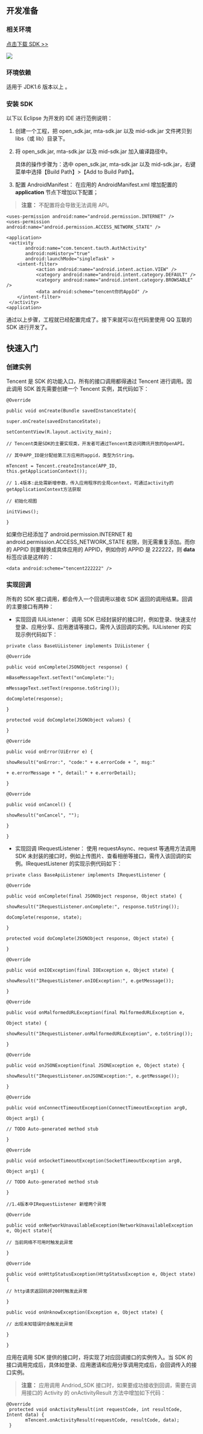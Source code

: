 ## 开发准备
### 相关环境
[点击下载 SDK >>](https://share.weiyun.com/6745141244bffaa37b7560882462e289 )

![](https://mc.qcloudimg.com/static/img/1c18ecaece1d026e23d2f7c92545d6b4/image.jpg)
### 环境依赖
适用于 JDK1.6 版本以上 。
###  安装 SDK
以下以 Eclipse 为开发的 IDE 进行范例说明：
1. 创建一个工程，把 open_sdk.jar, mta-sdk.jar 以及 mid-sdk.jar 文件拷贝到 libs（或 lib）目录下。
2. 将 open_sdk.jar, mta-sdk.jar 以及 mid-sdk.jar 加入编译路径中。

   具体的操作步骤为：选中 open_sdk.jar, mta-sdk.jar 以及 mid-sdk.jar，右键菜单中选择【Build Path】>【Add to Build  Path】。 
3. 配置 AndroidManifest：
在应用的 AndroidManifest.xml 增加配置的 **application** 节点下增加以下配置；
>**注意：**
>不配置将会导致无法调用 API。

```
<uses-permission android:name="android.permission.INTERNET" />
<uses-permission android:name="android.permission.ACCESS_NETWORK_STATE" />
 
<application>
 <activity
       android:name="com.tencent.tauth.AuthActivity"
       android:noHistory="true"
       android:launchMode="singleTask" >
    <intent-filter>
           <action android:name="android.intent.action.VIEW" />
           <category android:name="android.intent.category.DEFAULT" />
           <category android:name="android.intent.category.BROWSABLE" />
           <data android:scheme="tencent你的AppId" />
    </intent-filter>
 </activity>
<application>
```
通过以上步骤，工程就已经配置完成了。接下来就可以在代码里使用 QQ 互联的 SDK 进行开发了。
## 快速入门
### 创建实例
Tencent 是 SDK 的功能入口，所有的接口调用都得通过 Tencent 进行调用。因此调用 SDK 首先需要创建一个 Tencent 实例，其代码如下：

```
@Override
 
public void onCreate(Bundle savedInstanceState){
 
super.onCreate(savedInstanceState);
 
setContentView(R.layout.activity_main);
 
// Tencent类是SDK的主要实现类，开发者可通过Tencent类访问腾讯开放的OpenAPI。
 
// 其中APP_ID是分配给第三方应用的appid，类型为String。
 
mTencent = Tencent.createInstance(APP_ID, this.getApplicationContext());
 
// 1.4版本:此处需新增参数，传入应用程序的全局context，可通过activity的getApplicationContext方法获取
 
// 初始化视图
 
initViews();
 
}
```

如果你已经添加了 android.permission.INTERNET 和 android.permission.ACCESS_NETWORK_STATE 权限，则无需重复添加。而你的 APPID 则要替换成具体应用的 APPID，例如你的 APPID 是 222222，则 **data** 标签应该是这样的：

```
<data android:scheme="tencent222222" />
```
### 实现回调
所有的 SDK 接口调用，都会传入一个回调用以接收 SDK 返回的调用结果。回调的主要接口有两种：
- 实现回调 IUiListener：
调用 SDK 已经封装好的接口时，例如登录、快速支付登录、应用分享、应用邀请等接口，需传入该回调的实例。IUiListener 的实现示例代码如下：

```
private class BaseUiListener implements IUiListener {
 
@Override
 
public void onComplete(JSONObject response) {
 
mBaseMessageText.setText("onComplete:");
 
mMessageText.setText(response.toString());
 
doComplete(response);
 
}
 
protected void doComplete(JSONObject values) {
 
}
 
@Override
 
public void onError(UiError e) {
 
showResult("onError:", "code:" + e.errorCode + ", msg:"
 
+ e.errorMessage + ", detail:" + e.errorDetail);
 
}
 
@Override
 
public void onCancel() {
 
showResult("onCancel", "");
 
}
 
}
```
- 实现回调 IRequestListener：
使用 requestAsync、request 等通用方法调用 SDK 未封装的接口时，例如上传图片、查看相册等接口，需传入该回调的实例。IRequestListener 的实现示例代码如下：

```
private class BaseApiListener implements IRequestListener {
 
@Override
 
public void onComplete(final JSONObject response, Object state) {
 
showResult("IRequestListener.onComplete:", response.toString());
 
doComplete(response, state);
 
}
 
protected void doComplete(JSONObject response, Object state) {
 
}
 
@Override
 
public void onIOException(final IOException e, Object state) {
 
showResult("IRequestListener.onIOException:", e.getMessage());
 
}
 
@Override
 
public void onMalformedURLException(final MalformedURLException e,
 
Object state) {
 
showResult("IRequestListener.onMalformedURLException", e.toString());
 
}
 
@Override
 
public void onJSONException(final JSONException e, Object state) {
 
showResult("IRequestListener.onJSONException:", e.getMessage());
 
}
 
@Override
 
public void onConnectTimeoutException(ConnectTimeoutException arg0,
 
Object arg1) {
 
// TODO Auto-generated method stub
 
}
 
@Override
 
public void onSocketTimeoutException(SocketTimeoutException arg0,
 
Object arg1) {
 
// TODO Auto-generated method stub
 
}
 
//1.4版本中IRequestListener 新增两个异常
 
@Override
 
public void onNetworkUnavailableException(NetworkUnavailableException e, Object state){
 
// 当前网络不可用时触发此异常
 
}
 
@Override
 
public void onHttpStatusException(HttpStatusException e, Object state) {
 
// http请求返回码非200时触发此异常
 
}
 
public void onUnknowException(Exception e, Object state) {
 
// 出现未知错误时会触发此异常
 
}
 
}
```
应用在调用 SDK 提供的接口时，将实现了对应回调接口的实例传入。当 SDK 的接口调用完成后，具体如登录、应用邀请和应用分享调用完成后，会回调传入的接口实例。
>**注意：**
>应用调用 Andriod_SDK 接口时，如果要成功接收到回调，需要在调用接口的 Activity 的 onActivityResult 方法中增加如下代码：

```
@Override
 protected void onActivityResult(int requestCode, int resultCode, Intent data) {
       mTencent.onActivityResult(requestCode, resultCode, data);
 }
```

